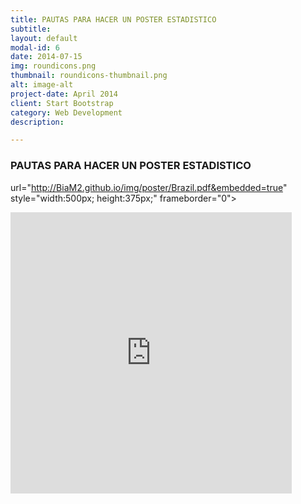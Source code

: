 ```yaml
---
title: PAUTAS PARA HACER UN POSTER ESTADISTICO
subtitle: 
layout: default
modal-id: 6
date: 2014-07-15
img: roundicons.png
thumbnail: roundicons-thumbnail.png
alt: image-alt
project-date: April 2014
client: Start Bootstrap
category: Web Development
description: 

---
```

### PAUTAS PARA HACER UN POSTER ESTADISTICO

url="http://BiaM2.github.io/img/poster/Brazil.pdf&embedded=true" 
style="width:500px; height:375px;" frameborder="0"></iframe>

<embed src="http://BiaM2.github.io/img/poster/Brazil.pdf" width="450" height="450" href="url_pdf.pdf"></embed>